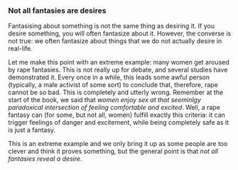 ### Not all fantasies are desires

Fantasising about something is not the same thing as desiring it. If you desire
something, you will often fantasize about it. However, the converse is not
true: we often fantasize about things that we do not actually desire in
real-life.

Let me make this point with an extreme example: many women get aroused by rape
fantasies. This is not really up for debate, and several studies have
demonstrated it. Every once in a while, this leads some awful person
(typically, a male activist of some sort) to conclude that, therefore, rape
cannot be so bad. This is completely and utterly wrong. Remember at the start
of the book, we said that _women enjoy sex at that seeminlgy paradoxical
intersection of feeling comfortable and excited_. Well, a rape fantasy can (for
some, but not all, women) fulfill exactly this criteria: it can trigger
feelings of danger and excitement, while being completely safe as it is just a
fantasy.

This is an extreme example and we only bring it up as some people are too
clever and think it proves something, but the general point is that _not all
fantasies reveal a desire_.

